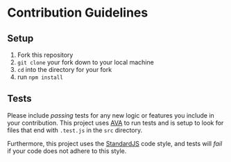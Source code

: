 # Contribution Guidelines

## Setup

1. Fork this repository
2. `git clone` your fork down to your local machine
3. `cd` into the directory for your fork
4. run `npm install`

## Tests

Please include _passing_ tests for any new logic or features you include in your contribution. This project uses [AVA](/sindresorhus/ava) to run tests and is setup to look for files that end with `.test.js` in the `src` directory.

Furthermore, this project uses the [StandardJS](/feross/standard) code style,
and tests will _fail_ if your code does not adhere to this style.
